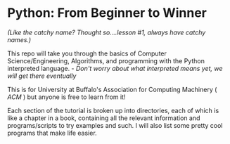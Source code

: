 # Python: From Beginner to Winner

*(Like the catchy name? Thought so....lesson #1, always have catchy names.)*

This repo will take you through the basics of Computer Science/Engineering, Algorithms, and programming with the Python
interpreted language. - *Don't worry about what interpreted means yet, we will get there eventually*

This is for University at Buffalo's Association for Computing Machinery ( *ACM* ) but anyone is free to learn from it!
 
Each section of the tutorial is broken up into directories, each of which is like a chapter in a book, containing all
the relevant information and programs/scripts to try examples and such. I will also list some pretty cool programs that
make life easier.
